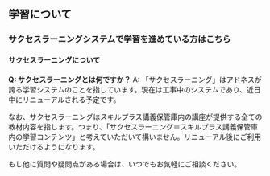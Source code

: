 ## 学習について
### サクセスラーニングシステムで学習を進めている方はこちら
#### サクセスラーニングについて

**Q: サクセスラーニングとは何ですか？**
A: 「サクセスラーニング」はアドネスが誇る学習システムのことを指しています。現在は工事中のシステムであり、近日中にリニューアルされる予定です。

なお、サクセスラーニングはスキルプラス講義保管庫内の講座が提供する全ての教材内容を指します。つまり、「サクセスラーニング＝スキルプラス講義保管庫内の学習コンテンツ」と考えていただいて構いません。リニューアル後にご利用いただけるようになります。

もし他に質問や疑問点がある場合は、いつでもお気軽にご相談ください。
